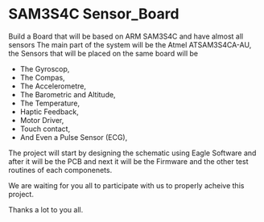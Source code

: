 # SAM3S4C Sensor_Board
Build a Board that will be based on ARM SAM3S4C and have almost all sensors
The main part of the system will be the Atmel ATSAM3S4CA-AU, the Sensors that will be placed on the same board will be
- The Gyroscop,
- The Compas,
- The Accelerometre,
- The Barometric and Altitude,
- The Temperature,
- Haptic Feedback,
- Motor Driver,
- Touch contact,
- And Even a Pulse Sensor (ECG),

The project will start by designing the schematic using Eagle Software and after it will be the PCB and next it will be the Firmware and the other test routines of each componenets.

We are waiting for you all to participate with us to properly acheive this project.

Thanks a lot to you all.
